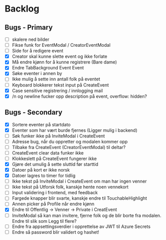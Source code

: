 # Backlog

## Bugs - Primary

- [ ] skalere ned bilder
- [ ] Fikse funk for EventModal / CreatorEventModal
- [ ] Side for å redigere event
- [x] Creator skal kunne slette event og ikke forlate
- [x] Må endre kjønn for å kunne registrere (Bare dame)
- [x] Endre TabBackground Event Event
- [x] Søke eventer i annen by
- [ ] Ikke mulig å sette inn antall folk på eventet
- [ ] Keyboard blokkerer tekst input på CreateEvent
- [x] Case sensitive registrering / innlogging mail
- [x] /n og newline fucker opp description på event, overflow: hidden?

## Bugs - Secondary

- [x] Sortere eventer på startdato
- [x] Eventer som har vært burde fjernes (Ligger mulig i backend)
- [ ] Søk funker ikke på InviteModal i CreateEvent
- [ ] Adresse bug, når du oppretter og modalen kommer opp
- [ ] Tilbake fra CreateEvent (CreatorEventModal) til deltar?
- [ ] CreateEvent clear data funker ikke
- [ ] Klokkeslett på CreateEvent fungerer ikke
- [x] Gjøre det umulig å sette sluttid før starttid
- [x] Datoer på kort er ikke norsk
- [x] Datoer lagres to timer for tidlig
- [ ] Ikke tekst på InviteModal i CreateEvent om man har ingen venner
- [ ] Ikke tekst på Utforsk folk, kanskje hente noen vennekort
- [ ] Input validering i frontend, med feedback
- [ ] Fargede knapper blir svarte, kanskje endre til TouchableHighlight
- [ ] Annen picker på Profile når endre kjønn
- [x] Endre til Offentlig -> Venner -> Private i CreatEvent
- [ ] InviteModal så kan man invitere, fjerne folk og de blir borte fra modalen. Endre til slik som Legg til flere?
- [ ] Endre fra appsettingsverdier i opprettelse av JWT til Azure Secrets
- [ ] Endre så password blir validert og hashet!
